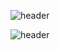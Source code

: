 <!-- ### Hi there 👋 -->

<!--
**bella-ent/bella-ent** is a ✨ _special_ ✨ repository because its `README.md` (this file) appears on your GitHub profile.

Here are some ideas to get you started:

- 🔭 I’m currently working on ...
- 🌱 I’m currently learning ...
- 👯 I’m looking to collaborate on ...
- 🤔 I’m looking for help with ...
- 💬 Ask me about ...
- 📫 How to reach me: ...
- 😄 Pronouns: ...
- ⚡ Fun fact: ...
-->
![header](https://capsule-render.vercel.app/api?type=waving&color=timeAuto&height=300&section=header&fontSize=90&textBg=true&animation=fadeIn&text=Bella)

![header](https://capsule-render.vercel.app/api?type=waving&color=timeAuto&height=300&section=footer&reversal=true&fontSize=90)
